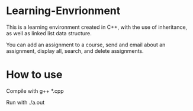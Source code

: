 # Learning-Envrionment

This is a learning environment created in C++, with the use of inheritance, as well as linked list data structure. 

You can add an assignment to a course, send and email about an assignment, display all, search, and delete assignments.

# How to use

Compile with g++ *.cpp

Run with ./a.out
